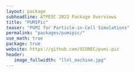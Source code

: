 ```yaml
---
layout: package
subheadline: ATPESC 2022 Package Overviews
title: "PUMIPic"
teaser: "PUMI for Particle-in-Cell Simulations"
permalink: "packages/pumipic/"
use_math: true
package: true
website: https://github.com/SCOREC/pumi-pic
header:
   image_fullwidth: "llnl_machine.jpg"
---
```

